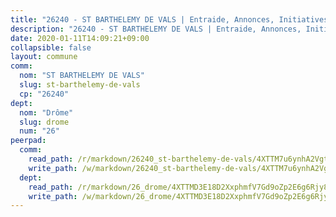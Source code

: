 ```yaml
---
title: "26240 - ST BARTHELEMY DE VALS | Entraide, Annonces, Initiatives"
description: "26240 - ST BARTHELEMY DE VALS | Entraide, Annonces, Initiatives"
date: 2020-01-11T14:09:21+09:00
collapsible: false
layout: commune
comm:
  nom: "ST BARTHELEMY DE VALS"
  slug: st-barthelemy-de-vals
  cp: "26240"
dept:
  nom: "Drôme"
  slug: drome
  num: "26"
peerpad:
  comm:
    read_path: /r/markdown/26240_st-barthelemy-de-vals/4XTTM7u6ynhA2Vgtunqdpo7GbbDXYBgpDgiB4wsQcHcPRDH8j
    write_path: /w/markdown/26240_st-barthelemy-de-vals/4XTTM7u6ynhA2Vgtunqdpo7GbbDXYBgpDgiB4wsQcHcPRDH8j-K3TgU2Hxp9pWv3rQMCG16adD7jQt4QD2uvM1Ew3wKxfQi7h2vuBTPGPFoP7p2UZkBZpRepLrdB57n6aGCAKXrNRfThxnnZiFJjsfmZJrzpvceHgzN8MECB3FfQQCZjcr4durm6nB
  dept:
    read_path: /r/markdown/26_drome/4XTTMD3E18D2XxphmfV7Gd9oZp2E6g6Rjy8yoyyuT4SyeeDZv
    write_path: /w/markdown/26_drome/4XTTMD3E18D2XxphmfV7Gd9oZp2E6g6Rjy8yoyyuT4SyeeDZv-K3TgUGX4nG6FnUgVjDeodHJBzD4Z7jTqAJwquijk1LCW8AWc9CAemuRZDQCZC8aha3sgQcHNRUHizJ1bQGiTeNjxAKKxoxsNxcJ7pjGzQ4icP1ftCA9sHED31LddZbCgpf6zkM4Q
---
```


